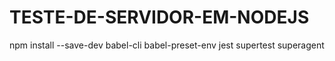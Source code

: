 # TESTE-DE-SERVIDOR-EM-NODEJS
npm install --save-dev babel-cli babel-preset-env jest supertest superagent
